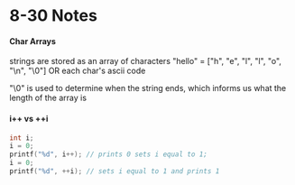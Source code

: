 # 8-30 Notes

#### Char Arrays
strings are stored as an array of characters 
"hello" = ["h", "e", "l", "l", "o", "\n", "\0"] OR each char's ascii code
   
"\0" is used to determine when the string ends, which informs us what the length of the array is


#### i++ vs ++i
```C
int i;
i = 0;
printf("%d", i++); // prints 0 sets i equal to 1;
i = 0;
printf("%d", ++i); // sets i equal to 1 and prints 1

